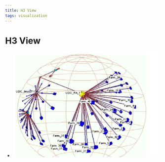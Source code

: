 ```yaml
---
title: H3 View
tags: visualization
---
```


# H3 View
- ![im](assets/Pasted%20Image%2020220506155853.png)


































































